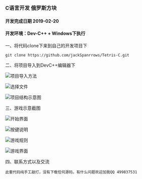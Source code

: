 ### C语言开发 俄罗斯方块
#### 开发完成日期 2019-02-20
#### 开发环境：Dev-C++ + Windows下执行
一、将代码clone下来到自己的开发项目下
```
git clone https://github.com/jackSpanrrows/Tetris-C.git
```

二、将项目导入到DevC++编辑器下

![项目导入方法](http://static.imlaoa.com/Tetris-C/images/8.png)

![选择文件](http://static.imlaoa.com/Tetris-C/images/3.png)

![项目结构示意图](http://static.imlaoa.com/Tetris-C/images/1.png)

三、游戏示意截图

![开始界面](http://static.imlaoa.com/Tetris-C/images/4.png)

![按键说明](http://static.imlaoa.com/Tetris-C/images/5.png)

![游戏规则](http://static.imlaoa.com/Tetris-C/images/6.png)

![游戏界面](http://static.imlaoa.com/Tetris-C/images/7.png)

四、联系方式以及交流
```
此套代码纯手工敲打，没有下载任何源码，有什么问题欢迎加我QQ 499837531
```